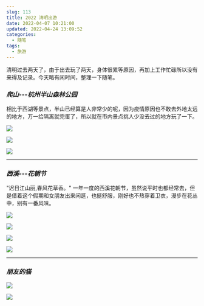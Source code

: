 ```yaml
---
slug: 113
title: 2022 清明出游
date: 2022-04-07 10:21:00
updated: 2022-04-24 13:09:52
categories: 
  - 随笔
tags: 
  - 旅游
---
```



清明过去两天了，由于出去玩了两天，身体很累等原因，再加上工作忙碌所以没有来得及记录。今天略有闲时间，整理一下随笔。

<!-- more -->
### *爬山---杭州半山森林公园*

相比于西湖等景点，半山已经算是人非常少的呢，因为疫情原因也不敢去外地太远的地方，万一给隔离就完蛋了，所以就在市内景点挑人少没去过的地方玩了一下。

![](https://img.zburu.com/i/2022/04/24/6264dae6c5837.png)

![](https://img.zburu.com/i/2022/04/24/6264daea5f9f2.png)

![](https://img.zburu.com/i/2022/04/24/6264dafb3f999.png)

---

### *西溪---花朝节*

"迟日江山丽,春风花草香。" 一年一度的西溪花朝节，虽然说平时也都经常去，但是借着这个假期和女朋友出来闲逛，也挺舒服，刚好也不热穿着卫衣，漫步在花丛中，别有一番风味。

![](https://img.zburu.com/i/2022/04/24/6264daff29e9e.png)

![](https://img.zburu.com/i/2022/04/24/6264daffc5375.png)

![](https://img.zburu.com/i/2022/04/24/6264db0bd8f81.png)

![](https://img.zburu.com/i/2022/04/24/6264db0dac44e.png)

---

### *朋友的猫*

![](https://img.zburu.com/i/2022/04/24/6264db886c1b3.png)

![](https://img.zburu.com/i/2022/04/24/6264db86c8c56.png)